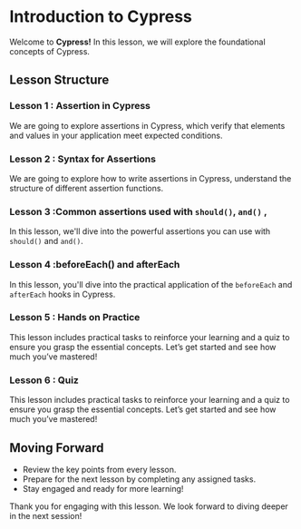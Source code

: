 # Introduction to Cypress

Welcome to **Cypress!** In this lesson, we will explore the foundational concepts of Cypress.

## Lesson Structure

### Lesson 1 : Assertion in Cypress

We are going to explore assertions in Cypress, which verify that elements and values in your application meet expected conditions.

### Lesson 2 : Syntax for Assertions 

We are going to explore how to write assertions in Cypress, understand the structure of different assertion functions.

### Lesson 3 :Common assertions used with `should()`, `and()` ,

In this lesson, we'll dive into the powerful assertions you can use with `should()` and `and()`.

### Lesson 4 :beforeEach() and afterEach

In this lesson, you'll dive into the practical application of the `beforeEach` and `afterEach` hooks in Cypress.

### Lesson 5 : Hands on Practice

This lesson includes practical tasks to reinforce your learning and a quiz to ensure you grasp the essential concepts. Let’s get started and see how much you’ve mastered!

### Lesson 6 : Quiz

This lesson includes practical tasks to reinforce your learning and a quiz to ensure you grasp the essential concepts. Let’s get started and see how much you’ve mastered!




## Moving Forward

-   Review the key points from every lesson.
-   Prepare for the next lesson by completing any assigned tasks.
-   Stay engaged and ready for more learning!

Thank you for engaging with this lesson. We look forward to diving deeper in the next session!




<!--stackedit_data:
eyJoaXN0b3J5IjpbMTIwODcxODcyMiwtMjI1MzE1ODYwXX0=
-->